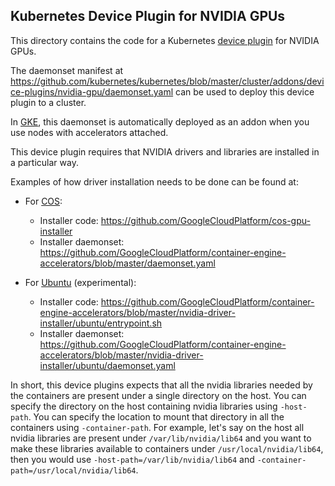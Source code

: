 Kubernetes Device Plugin for NVIDIA GPUs
----------------------------------------

This directory contains the code for a Kubernetes [device plugin](https://kubernetes.io/docs/concepts/cluster-administration/device-plugins/) for NVIDIA GPUs.

The daemonset manifest at https://github.com/kubernetes/kubernetes/blob/master/cluster/addons/device-plugins/nvidia-gpu/daemonset.yaml can be used to deploy this device plugin to a cluster.

In [GKE](https://g.co/gke), this daemonset is automatically deployed as an addon when you use nodes with accelerators attached.

This device plugin requires that NVIDIA drivers and libraries are installed in a particular way.

Examples of how driver installation needs to be done can be found at:
- For [COS](https://cloud.google.com/container-optimized-os/):
  - Installer code: https://github.com/GoogleCloudPlatform/cos-gpu-installer
  - Installer daemonset: https://github.com/GoogleCloudPlatform/container-engine-accelerators/blob/master/daemonset.yaml

- For [Ubuntu](https://cloud.google.com/kubernetes-engine/docs/concepts/node-images#ubuntu) (experimental):
  - Installer code: https://github.com/GoogleCloudPlatform/container-engine-accelerators/blob/master/nvidia-driver-installer/ubuntu/entrypoint.sh
  - Installer daemonset: https://github.com/GoogleCloudPlatform/container-engine-accelerators/blob/master/nvidia-driver-installer/ubuntu/daemonset.yaml

In short, this device plugins expects that all the nvidia libraries needed by the containers are present under a single directory on the host. You can specify the directory on the host containing nvidia libraries using `-host-path`. You can specify the location to mount that directory in all the containers using `-container-path`. For example, let's say on the host all nvidia libraries are present under `/var/lib/nvidia/lib64` and you want to make these libraries available to containers under `/usr/local/nvidia/lib64`, then you would use `-host-path=/var/lib/nvidia/lib64` and `-container-path=/usr/local/nvidia/lib64`.
